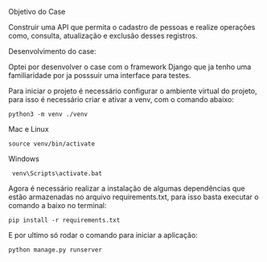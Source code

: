 Objetivo do Case

Construir uma API que permita o cadastro de pessoas e realize operações como, consulta, atualização e exclusão desses registros.

Desenvolvimento do case:

Optei por desenvolver o case com o framework Django que ja tenho uma familiaridade por ja posssuir uma interface para testes.

Para iniciar o projeto é necessário configurar o ambiente virtual do projeto, para isso é necessário criar e ativar a venv, com o comando abaixo:

``` 
python3 -m venv ./venv
```
 Mac e Linux
``` 
source venv/bin/activate
```
Windows

```
 venv\Scripts\activate.bat
```


Agora é necessário realizar a instalação de algumas dependências que estão armazenadas no arquivo requirements.txt, para isso basta executar o comando a baixo no terminal:

```
pip install -r requirements.txt 
```

E por ultimo só rodar o comando para iniciar a aplicação:

```
python manage.py runserver
```

